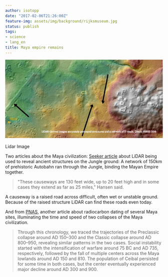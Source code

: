 ```yaml
---
author: isotopp
date: "2017-02-06T21:26:00Z"
feature-img: assets/img/background/rijksmuseum.jpg
status: publish
tags:
- science
- lang_en
title: Maya empire remains
---
```

[![](/uploads/2017/02/maya-ruins.png)](http://www.seeker.com/ancient-mayan-superhighways-found-in-the-guatemala-jungle-2219303581.html)

Lidar Image

Two articles about the Maya civilization: 
[Seeker article](http://www.seeker.com/ancient-mayan-superhighways-found-in-the-guatemala-jungle-2219303581.html)
about LiDAR being used to reveal ancient structures on the Jungle ground: A
network of 150km of prehistoric Autobahn ran through the Jungle, binding the
Mayan Empire together.

> "These causeways are 130 feet wide, up to 20 feet high and in some cases
> they extend as far as 25 miles," Hansen said.

A causeway is a raised road across difficult, often wet or unstable ground.
Because of the raised structure LiDAR can find these roads even
today.

And from [PNAS](http://www.pnas.org/content/early/2017/01/17/1618022114),
another article about radiocarbon dating of several Maya sites, illuminating
the time and speed of two collapses of the Maya civilization.

> Through this chronology, we traced the trajectories of the Preclassic
> collapse around AD 150–300 and the Classic collapse around AD 800–950,
> revealing similar patterns in the two cases. Social instability started
> with the intensification of warfare around 75 BC and AD 735, respectively,
> followed by the fall of multiple centers across the Maya lowlands around
> AD 150 and 810. The population of Ceibal persisted for some time in both
> cases, but the center eventually experienced major decline around AD 300
> and 900.
